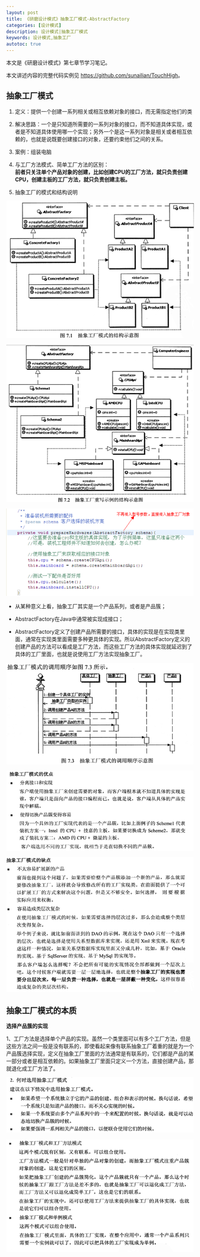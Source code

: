 ```yaml
---
layout: post
title: 《研磨设计模式》抽象工厂模式-AbstractFactory
categories: [设计模式]
description: 设计模式|抽象工厂模式
keywords: 设计模式,抽象工厂
autotoc: true
---
```


本文是《研磨设计模式》第七章节学习笔记。

本文讲述内容的完整代码实例见 <https://github.com/sunailian/TouchHigh>。

## 抽象工厂模式

1. 定义：提供一个创建一系列相关或相互依赖对象的接口，而无需指定他们的类
 
2. 解决思路：一个是只知道所需要的一系列对象的接口，而不知道具体实现，或者是不知道具体使用哪一个实现；另外一个是这一系列对象是相关或者相互依赖的，也就是说既要创建接口的对象，还要约束他们之间的关系。
 
3. 案例：组装电脑
 
4. 与工厂方法模式、简单工厂方法的区别：<br/>
    **前者只关注单个产品对象的创建，比如创建CPU的工厂方法，就只负责创建CPU，创建主板的工厂方法，就只负责创建主板。**
 
5. 抽象工厂的模式和结构说明

![](/images/posts/designpattern/AbstractFactory-1.png)

![](/images/posts/designpattern/AbstractFactory-2.png)

![](/images/posts/designpattern/AbstractFactory-3.png)

- 从某种意义上看，抽象工厂其实是一个产品系列，或者是产品簇；
 
- AbstractFactory在Java中通常被实现成接口；
 
- AbstractFactory定义了创建产品所需要的接口，具体的实现是在实现类里面，通常在实现类里面需要多种更具体的实现。所以AbstractFactory定义的创建产品的方法可以看成是工厂方法，而这些工厂方法的具体实现就延迟到了具体的工厂里面，也就是说使用工厂方法实现抽象工厂。

![](/images/posts/designpattern/AbstractFactory-4.png)

![](/images/posts/designpattern/AbstractFactory-5.png)

![](/images/posts/designpattern/AbstractFactory-6.png)

## 抽象工厂模式的本质

**选择产品簇的实现**<br/>
 
1、工厂方法是选择单个产品的实现。虽然一个类里面可以有多个工厂方法，但是这些方法之间一般是没有联系的，即使看起来像有联系抽象工厂着重的就是为一个产品簇选择实现，定义在抽象工厂里面的方法通常是有联系的，它们都是产品的某一部分或者是相互依赖的。如果抽象工厂里面只定义一个方法，直接创建产品，那就退化成工厂方法了。

![](/images/posts/designpattern/AbstractFactory-7.png)

![](/images/posts/designpattern/AbstractFactory-8.png)